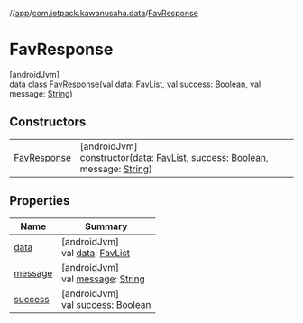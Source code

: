 //[app](../../../index.md)/[com.jetpack.kawanusaha.data](../index.md)/[FavResponse](index.md)

# FavResponse

[androidJvm]\
data class [FavResponse](index.md)(val data: [FavList](../-fav-list/index.md), val success: [Boolean](https://kotlinlang.org/api/latest/jvm/stdlib/kotlin/-boolean/index.html), val message: [String](https://kotlinlang.org/api/latest/jvm/stdlib/kotlin/-string/index.html))

## Constructors

| | |
|---|---|
| [FavResponse](-fav-response.md) | [androidJvm]<br>constructor(data: [FavList](../-fav-list/index.md), success: [Boolean](https://kotlinlang.org/api/latest/jvm/stdlib/kotlin/-boolean/index.html), message: [String](https://kotlinlang.org/api/latest/jvm/stdlib/kotlin/-string/index.html)) |

## Properties

| Name | Summary |
|---|---|
| [data](data.md) | [androidJvm]<br>val [data](data.md): [FavList](../-fav-list/index.md) |
| [message](message.md) | [androidJvm]<br>val [message](message.md): [String](https://kotlinlang.org/api/latest/jvm/stdlib/kotlin/-string/index.html) |
| [success](success.md) | [androidJvm]<br>val [success](success.md): [Boolean](https://kotlinlang.org/api/latest/jvm/stdlib/kotlin/-boolean/index.html) |
